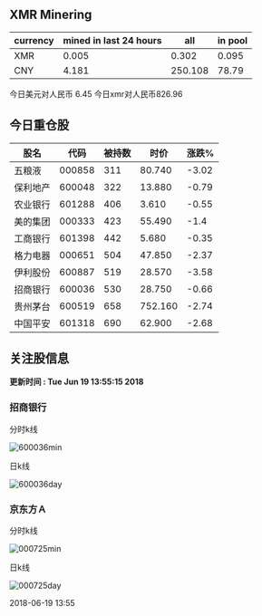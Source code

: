 ## XMR Minering

|currency|mined in last 24 hours|all|in pool|
|---|---|---|---|
|XMR|0.005|0.302|0.095|
|CNY|4.181|250.108|78.79|

今日美元对人民币 6.45	今日xmr对人民币826.96


## 今日重仓股 

|股名|代码|被持数|时价|涨跌%|
|---|---|---|---|---|
|五粮液|000858|311|80.740|-3.02|
|保利地产|600048|322|13.880|-0.79|
|农业银行|601288|406|3.610|-0.55|
|美的集团|000333|423|55.490|-1.4|
|工商银行|601398|442|5.680|-0.35|
|格力电器|000651|504|47.850|-2.37|
|伊利股份|600887|519|28.570|-3.58|
|招商银行|600036|530|28.750|-0.66|
|贵州茅台|600519|658|752.160|-2.74|
|中国平安|601318|690|62.900|-2.68|

## 关注股信息
**更新时间 : Tue Jun 19 13:55:15 2018**
### 招商银行 
分时k线

![600036min](http://image.sinajs.cn/newchart/min/n/sh600036.gif)

日k线

![600036day](http://image.sinajs.cn/newchart/daily/n/sh600036.gif)

### 京东方Ａ 
分时k线

![000725min](http://image.sinajs.cn/newchart/min/n/sz000725.gif)

日k线

![000725day](http://image.sinajs.cn/newchart/daily/n/sz000725.gif)

2018-06-19 13:55